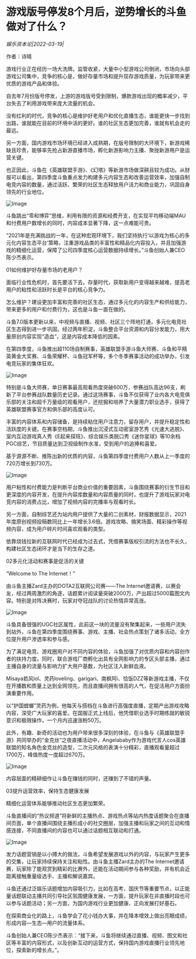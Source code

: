 # 游戏版号停发8个月后，逆势增长的斗鱼做对了什么？

*娱乐资本论|2022-03-19|*

作者｜诗晴

游戏行业正在经历一场大洗牌。监管收紧，大量中小型游戏公司倒闭，市场向头部游戏公司集中，竞争的核心是，做好存量市场和提升现存游戏质量，为玩家带来更优质的游戏产品和体验。

自去年7月份版号停发，上游的游戏版号受到限制，爆款游戏出现的概率减少，平台失去了利用游戏带来庞大流量的机会。

没有红利的时代，竞争的核心是维护好老用户和优化直播生态，谁能更快一步找到出路，谁就能在目前的环境中活的更好。谁的社区生态更加完善，谁就有机会走的最远。

另一方面，国内游戏市场环境已经进入成熟期，在版号限制的大环境下，新游戏稀缺且珍贵，能够率先抢占新游直播市场，孵化新游影响力主播、聚拢新游用户是运营关键。

也正因此，斗鱼在《英雄联盟手游》、《幻塔》等新游市场做深耕且较为成功。从财报可以看出，第四季度斗鱼重点发力构建多元内容生态和改善运营效率，加强自制电竞内容的数量，通过活跃、繁荣的社区生态释放用户活力和商业能力，巩固自身领先的行业地位。

![Image](https://inews.gtimg.com/newsapp_bt/0/14644888758/641)

斗鱼跳出“零和博弈”思维，利用有限的资源和经费开支，在实现平均移动端MAU和付费用户数增长的同时，内容成本显著下降，这一点难能可贵。

“2021年是充满挑战的一年，在这种宏观环境下，我们坚持执行‘以游戏为核心的多元化内容生态平台’策略，注重游戏品类的丰富性和精品化内容投入，并且加强游戏的精细化运营，保障了公司四季度核心运营数据持续增长。”斗鱼创始人兼CEO陈少杰表示。

01如何维护好存量市场的老用户？

面临行业性危机时，首先要活下去。存量时代，获取新用户变得越来越难，提高老用户的粘性和活跃时长是平台的核心竞争力。

怎么维护？建设更加丰富和完善的社区生态，通过多元化的内容生产和供给能力，带来更多的用户和付费行为，这也是斗鱼一直在做的。

斗鱼7.0版本更新以来，中视频与直播、视频、社区三个阵地打通，多元化电竞社区生态得到进一步巩固。经过两年积淀，斗鱼整合平台资源和内容分发能力，用大量原创内容实现“造血”，这是内容成本降低的因素。

在第四季度，斗鱼推出超110场自制赛事，英雄联盟手游斗鱼大师赛、斗鱼和平精英黄金大奖赛、斗鱼荣耀杯、斗鱼冠军杯等，多个冬季赛事活动的成功举办，引发电竞玩家的集体狂欢。

![Image](https://inews.gtimg.com/newsapp_bt/0/14644888790/641)

特别是斗鱼大师赛，单日赛事最高观看热度突破600万，参赛战队高达96支，刷新了平台参赛战队数量历史记录。通过这场赛事，斗鱼不仅获得了业内各大电竞俱乐部的关注和超千万量级的观看用户，还挖掘和培养了大量潜力职业选手，获得了英雄联盟赛事官方和俱乐部的高度认可。

丰富的内容体系和内容储备，是持续粘住用户注意力，留存用户，并提升稳定性和活跃度的关键。在赛事空档期，斗鱼推出沉浸式互动密室游艺秀《光速大逃脱》、室内互动游戏真人秀《E起来探班》、综合娱乐类脱口秀《迷你星球》等10余档PGC综艺，节目质量达到卫视级制作水准，受到用户的追捧和喜爱。

基于源源不断、推陈出新的优质的内容，斗鱼第四季度付费用户人数从上一季度的720万增长到730万。

![Image](https://inews.gtimg.com/newsapp_bt/0/14644888802/641)

用户粘性和付费能力是判断平台商业价值的重要因素，斗鱼围绕赛事的衍生节目和更深度的内容开发，在提升内容库数量和内容质量的同时，也提升了游戏玩家对电竞内容的消费占比，增加了视频内容的完播率与观看时长。

另一方面，自制综艺还为站内用户提供了大量的二创素材，财报数据显示，2021年度原创视频投稿数同比上一年增长3.6倍。游戏攻略、搞笑场面、精彩操作等视频内容，成为用户碎片时间喜欢观看的类型。

依靠烧钱拉新的互联网时代已经成为过去式，凭借赛事版权引流的方法也不长久，构建社区生态闭环才是当下的生存之道。

02多元化活动和赛事是促活的关键

“Welcome to The Internet！”

由斗鱼主播Zard主办的DOTA2互联网公司赛——The Internet邀请赛，以赛会友，经过两周激烈的角逐，话题累计阅读量突破2000万，产出超过5000篇图文内容。特别是对阵决赛时，玩家对夺冠战队的讨论热情异常高涨。

![Image](https://inews.gtimg.com/newsapp_bt/0/14644888762/641)

斗鱼具备很强的UGC社区属性，此前这一块的流量没有聚集起来，一些用户流失到站外，斗鱼在第四季度围绕赛事、游戏、主播、社会热点策划了诸多活动，全方位提升用户渗透率和参与感。

为了满足电竞、游戏圈用户对不同内容的体验，斗鱼加强了对优质内容和内容创作者的扶持力度。同时，联合游戏厂商孵化出具有全网影响力的专区头部主播，通过主播自身的流量与影响力扩大用户基数，为社区注入新鲜血液。

Misaya若风lol、灵药loveling、garigari、南枫阿i、恰饭DZZ等新游戏主播，不仅在开播数和质量上达到全网领先，而且直播间拥有很高的人气，在促活用户方面扮演重要作用。

以“护国螳螂”灵药为例，他每天与搭档在斗鱼进行高强度直播，定期产出游戏攻略内容，深受广大玩家的喜爱。在国服正式上线后，他凭借职业选手时期练就的敏锐意识和极限操作，一个月内迅速涨粉50万。

此外，有趣、新奇的活动也为用户带来很多深刻的体验，在斗鱼与《英雄联盟手游》共同举办的“金克丝”之夜直播活动中，Angelababy作为游戏代言人cos英雄联盟的知名角色金克丝的造型，二次元风格的表演十分精彩，直播观看量超过1700万，峰值热度一度超过670万。

![Image](https://inews.gtimg.com/newsapp_bt/0/14644888768/641)

内容层面的精耕细作让斗鱼在赚钱的同时，还赚到了不错的声量。

03提升运营效率，保持生态健康发展

精细化运营体系能够推动社区生态更加繁荣。

斗鱼直播间的“热议频道”将新鲜的主播热点、游戏热点等站内热度话题聚合在直播间页面，单个直播间围绕主播形成小的社交圈层，加强主播和玩家之间的互动和情感连接，不同直播间的内容也可以通过话题相互联动和打通。

![Image](https://inews.gtimg.com/newsapp_bt/0/14644888765/641)

发力话题营销是以小搏大的做法，斗鱼希望发展游戏以外的内容，与玩家产生更多的交集，让玩家持续保持关注和粘性。由斗鱼主播Zard主办的The Internet邀请赛，玩家除了能观赏到精彩的比赛外，还能在活动期间参与各种奖励，并有机会近距离接触重量级选手、主播和解说嘉宾。

斗鱼还通过泛娱乐话题增加内容吸引力，比如在高考、国庆节等重要节点，以正能量话题联动主播共同引导社区氛围健康发展，一方面，提升玩家在非直播时段也可以参与话题活动；另一方面，为国内游戏行业更加健康、正向发展打好基石。

在探索商业化的路上，斗鱼学会了花小钱办大事，并在降本增效上做出亮眼成绩，形成内容—生态—用户的流量体系。

斗鱼创始人兼CEO陈少杰表示：“接下来，斗鱼将继续通过直播、视频、图文和社区等丰富的内容形式，以及创新互动的运营方式，保持国内游戏直播行业领先地位，探索新的增长点。”。

